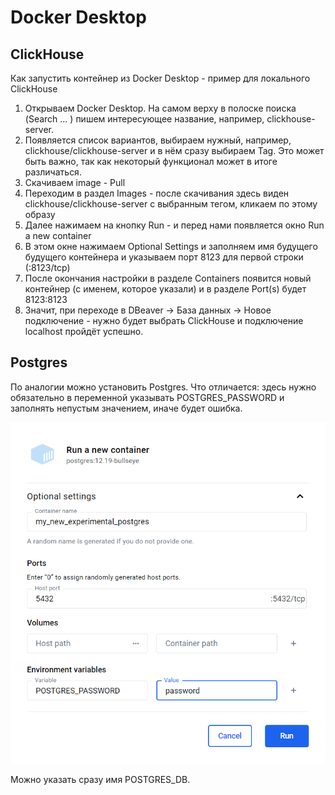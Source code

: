 # Docker Desktop

## ClickHouse
Как запустить контейнер из Docker Desktop - пример для локального ClickHouse 

1. Открываем Docker Desktop. На самом верху в полоске поиска (Search ... ) пишем интересующее название, например, clickhouse-server.
2. Появляется список вариантов, выбираем нужный, например, clickhouse/clickhouse-server и в нём сразу выбираем Tag. Это может быть важно, так как некоторый функционал может в итоге различаться.
3. Скачиваем image - Pull
4. Переходим в раздел Images - после скачивания здесь виден clickhouse/clickhouse-server с выбранным тегом, кликаем по этому образу
5. Далее нажимаем на кнопку Run - и перед нами появляется окно Run a new container
6. В этом окне нажимаем Optional Settings и заполняем имя будущего будущего контейнера и указываем порт 8123 для первой строки (:8123/tcp)
7. После окончания настройки в разделе Containers появится новый контейнер (с именем, которое указали) и в разделе Port(s) будет 8123:8123
8. Значит, при переходе в DBeaver → База данных → Новое подключение - нужно будет выбрать ClickHouse и подключение localhost пройдёт успешно.

## Postgres

По аналогии можно установить Postgres. Что отличается: здесь нужно обязательно в переменной указывать POSTGRES_PASSWORD и заполнять непустым значением, иначе будет ошибка.

![cover](https://github.com/Malakhova-Natalya/Snippets/blob/main/other/docker_desktop/docker_desktop_postgres.png)

Можно указать сразу имя POSTGRES_DB.
